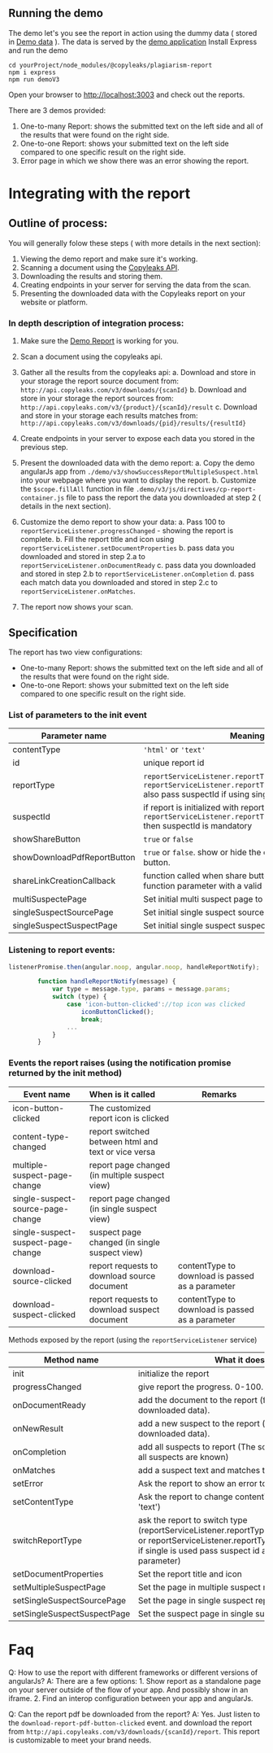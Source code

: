 ## Running the demo
The demo let's you see the report in action using the dummy data ( stored in [Demo data](https://github.com/Copyleaks/plagiarism-report/blob/master/demo/v3/data/ "v3 demo data") ). The data is served by the  [demo application](https://github.com/Copyleaks/plagiarism-report/blob/master/demo/v3/demoApp.js/ "v3 demo  app")
Install Express and run the demo
```
cd yourProject/node_modules/@copyleaks/plagiarism-report
npm i express
npm run demoV3
```

Open your browser to [http://localhost:3003](http://localhost:3003 "demo site") and check out the reports.

There are 3 demos provided:
1. One-to-many Report: shows the submitted text on the left side and all of the results that were found on the right side.
2. One-to-one Report: shows your submitted text on the left side compared to one specific result on the right side. 
3. Error page in which we show there was an error showing the report.


# Integrating with the report
## Outline of process:
You will generally folow these steps ( with more details in the next section):
1. Viewing the demo report and make sure it's working.
2. Scanning a document using the [Copyleaks API](https://api.copyleaks.com "Copyleaks api homepage").
3. Downloading the results and storing them.
4. Creating endpoints in your server for serving the data from the scan.
5. Presenting the downloaded data with the Copyleaks report on your website or platform.

### In depth description of integration process:
1. Make sure the [Demo Report](https://github.com/Copyleaks/plagiarism-report/blob/master/demo/v3/showSuccessReportMultipleSuspect.html "Demo Report") is working for you.
2. Scan a document using the copyleaks api.
3. Gather all the results from the copyleaks api:
    a. Download and store in your storage the report source document from: `http://api.copyleaks.com/v3/downloads/{scanId}`
    b. Download and store in your storage the report sources from: `http://api.copyleaks.com/v3/{product}/{scanId}/result`
    c. Download and store in your storage each results matches from: `http://api.copyleaks.com/v3/downloads/{pid}/results/{resultId}`
4. Create endpoints in your server to expose each data you stored in the previous step.
5. Present the downloaded data with the demo report:
  a. Copy the demo angularJs app from `./demo/v3/showSuccessReportMultipleSuspect.html` into your webpage where you want to display the report.
  b. Customize the `$scope.fillAll` function in file `.demo/v3/js/directives/cp-report-container.js` file to pass the report the data you downloaded at step 2 ( details in the next section).

6. Customize the demo report to show your data:
  a. Pass 100 to `reportServiceListener.progressChanged` - showing the report is complete.
  b. Fill the report title and icon using `reportServiceListener.setDocumentProperties`
  b. pass data you downloaded and stored in step 2.a to `reportServiceListener.onDocumentReady`
  c. pass data you downloaded and stored in step 2.b to `reportServiceListener.onCompletion`
  d. pass each match data you downloaded and stored in step 2.c to `reportServiceListener.onMatches`.

7. The report now shows your scan.
 

## Specification

The report has two view configurations:
* One-to-many Report: shows the submitted text on the left side and all of the results that were found on the right side.
* One-to-one Report: shows your submitted text on the left side compared to one specific result on the right side. 

### List of parameters to the init event

| Parameter name   | Meaning | Remarks |
| ------------- |-------------| -----|
|contentType | `'html'` or `'text'` |
|id| unique report id|
|reportType | `reportServiceListener.reportTypes.singleSuspect` or `reportServiceListener.reportTypes.multipleSuspects` also pass suspectId if using single suspect|
|suspectId | if report is initialized with report type `reportServiceListener.reportTypes.singleSuspect` then suspectId is mandatory
|showShareButton | `true` or `false` | optional
|showDownloadPdfReportButton | `true` or `false`. show or hide the download report button. | optional.
|shareLinkCreationCallback | function called when share button is clicked. resolve function parameter with a valid share link (see demo) |
|multiSuspectePage | Set initial multi suspect page to show | optional
|singleSuspectSourcePage | Set initial single suspect source page to show | optional
|singleSuspectSuspectPage | Set initial single suspect suspect page to show | optional

### Listening to report events:
```javascript
listenerPromise.then(angular.noop, angular.noop, handleReportNotify);

        function handleReportNotify(message) {
            var type = message.type, params = message.params;
            switch (type) {
                case 'icon-button-clicked'://top icon was clicked
                    iconButtonClicked();
                    break;
                ...
            }
        }
```

### Events the report raises (using the notification promise returned by the init method)

| Event name   | When is it called | Remarks |
| ------------- |:-------------| -----|
| icon-button-clicked | The customized report icon is clicked |
| content-type-changed | report switched between html and text or vice versa |
| multiple-suspect-page-change | report page changed (in multiple suspect view) | 
| single-suspect-source-page-change | report page changed (in single suspect view) | 
| single-suspect-suspect-page-change | suspect page changed (in single suspect view) | 
| download-source-clicked | report requests to download source document | contentType to download is passed as a parameter
| download-suspect-clicked | report requests to download suspect document | contentType to download is passed as a parameter


Methods exposed by the report (using the `reportServiceListener` service)

| Method name   | What it does  | Remarks |
| ------------- |-------------| -----|
| init | initialize the report |
| progressChanged | give report the progress. 0-100.|
| onDocumentReady | add the document to the report (from your downloaded data).|
| onNewResult | add a new suspect to the report (from your downloaded data).|
| onCompletion | add all suspects to report (The scan has ended and all suspects are known)|
| onMatches | add a suspect text and matches to the report.|
| setError | Ask the report to show an error to the user.|
| setContentType | Ask the report to change contentType ('html' or 'text')| 
| switchReportType | ask the report to switch type (reportServiceListener.reportTypes.multipleSuspects or reportServiceListener.reportTypes.singleSuspect, if single is used pass suspect id as second parameter)|
| setDocumentProperties | Set the report title and icon
| setMultipleSuspectPage | Set the page in multiple suspect report | 
| setSingleSuspectSourcePage | Set the page in single suspect report | 
| setSingleSuspectSuspectPage| Set the suspect page in single suspect report | 

# Faq
Q: How to use the report with different frameworks or different versions of angularJs?
A: There are a few options:
    1. Show report as a standalone page on your server outside of the flow of your app. And possibly show in an iframe.
    2. Find an interop configuration between your app and angularJs.

Q: Can the report pdf be downloaded from the report?
A: Yes. Just listen to the `download-report-pdf-button-clicked` event. and download the report from `http://api.copyleaks.com/v3/downloads/{scanId}/report`.
   This report is customizable to meet your brand needs.
